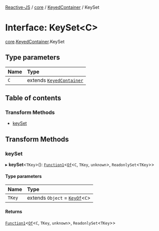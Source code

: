 [Reactive-JS](../README.md) / [core](../modules/core.md) / [KeyedContainer](../modules/core.KeyedContainer.md) / KeySet

# Interface: KeySet<C\>

[core](../modules/core.md).[KeyedContainer](../modules/core.KeyedContainer.md).KeySet

## Type parameters

| Name | Type |
| :------ | :------ |
| `C` | extends [`KeyedContainer`](core.KeyedContainer-1.md) |

## Table of contents

### Transform Methods

- [keySet](core.KeyedContainer.KeySet.md#keyset)

## Transform Methods

### keySet

▸ **keySet**<`TKey`\>(): [`Function1`](../modules/functions.md#function1)<[`Of`](../modules/core.KeyedContainer.md#of)<`C`, `TKey`, `unknown`\>, `ReadonlySet`<`TKey`\>\>

#### Type parameters

| Name | Type |
| :------ | :------ |
| `TKey` | extends `Object` = [`KeyOf`](../modules/core.KeyedContainer.md#keyof)<`C`\> |

#### Returns

[`Function1`](../modules/functions.md#function1)<[`Of`](../modules/core.KeyedContainer.md#of)<`C`, `TKey`, `unknown`\>, `ReadonlySet`<`TKey`\>\>
